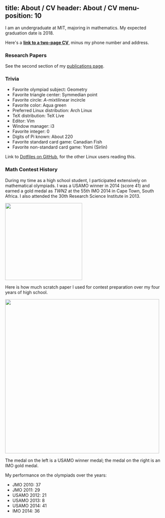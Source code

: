 title: About / CV
header: About / CV
menu-position: 10
---

I am an undergraduate at MIT, majoring in mathematics.
My expected graduation date is 2018.

Here's a [**link to a two-page CV**](static/public-resume.pdf),
minus my phone number and address.

### Research Papers
See the second section of my [publications page](publications.html).

### Trivia
+ Favorite olympiad subject: Geometry
+ Favorite triangle center: Symmedian point
+ Favorite circle: $A$-mixtilinear incircle
+ Favorite color: Aqua green
+ Preferred Linux distribution: Arch Linux
+ TeX distribution: TeX Live
+ Editor: Vim
+ Window manager: i3
+ Favorite integer: 0
+ Digits of Pi known: About 220
+ Favorite standard card game: Canadian Fish
+ Favorite non-standard card game: Yomi (Sirlin)

Link to [Dotfiles on GitHub](https://github.com/vEnhance/dotfiles),
for the other Linux users reading this.

### Math Contest History
During my time as a high school student, I participated extensively on mathematical olympiads.
I was a USAMO winner in 2014 (score 41) and earned a gold medal as _TWN2_
at the 55th IMO 2014 in Cape Town, South Africa.
I also attended the 30th Research Science Institute in 2013.

<img src="http://mathcircle.berkeley.edu/images/EvanChen_USAMO.jpg" height="250">

Here is how much scratch paper I used for contest preparation over my four years of high school.

<img src="http://www.mit.edu/~evanchen/static/scratch.jpg" height="500">

The medal on the left is a USAMO winner medal; the medal on the right is an IMO gold medal.

My performance on the olympiads over the years:

+ JMO 2010: 37
+ JMO 2011: 29
+ USAMO 2012: 21
+ USAMO 2013: 8
+ USAMO 2014: 41
+ IMO 2014: 36
